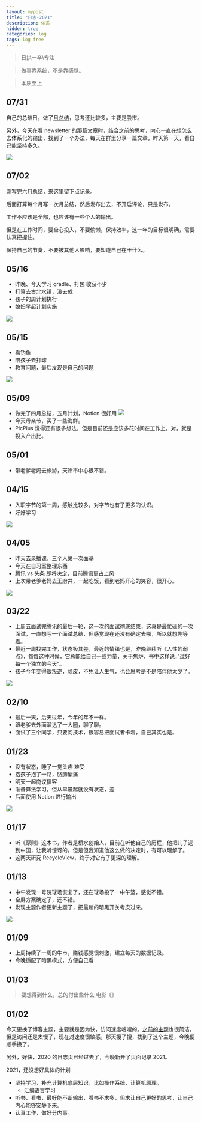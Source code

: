 ```yaml
---
layout: mypost
title: "日志-2021"
description: 体系
hidden: true
categories: log 
tags: log free
---
```


> 日拱一卒\专注

> 做事靠系统，不是靠感觉。

> 本质至上

## 07/31
自己的总结日，做了[月总结](https://gudong.site/2021/07/31/mouthly.html)，思考还比较多，主要是股市。

另外，今天在看 newsletter 的那篇文章时，结合之前的思考，内心一直在想怎么去体系化的输出，找到了一个办法，每天在群里分享一篇文章，昨天第一天，看自己能坚持多久。

![](https://i.loli.net/2021/08/01/af8IFtAxlK4Jreo.jpg)

## 07/02
刚写完六月总结，来这里留下点记录。

后面打算每个月写一次月总结，然后发布出去，不开启评论，只是发布。

工作不应该是全部，也应该有一些个人的输出。

但是在工作时间，要全心投入，不要偷懒，保持效率，这一年的目标很明确，需要认真把握住。

保持自己的节奏，不要被其他人影响，要知道自己在干什么。


## 05/16
- 昨晚、今天学习 gradle、打包 收获不少
- 打算去古北水镇，没去成
- 孩子的周计划执行  
- 媳妇早起计划实施

![](https://gitee.com/maoruibin/img/raw/master/2021/05/16/20210516211532669.jpg)

## 05/15
- 看钓鱼
- 陪孩子去打球
- 教育问题，最后发现是自己的问题

![](https://gitee.com/maoruibin/img/raw/master/2021/05/16/20210516211628263.jpg)

## 05/09
- 做完了四月总结，五月计划，Notion 很好用
![](https://i.loli.net/2021/05/09/G3ToX4YvaZlkJtw.jpg)
- 今天母亲节，买了一些海鲜。
- PicPlus 觉得还有很多想法，但是目前还是应该多花时间在工作上，对，就是投入产出比。


## 05/01
- 带老爹老妈去旅游，天津市中心很不错。

## 04/15
- 入职字节的第一周，感触比较多，对字节也有了更多的认识。
- 好好学习

![](https://gitee.com/maoruibin/img/raw/master/2021/04/15/20210415213451742.jpg)

## 04/05
- 昨天去录播课，三个人第一次面基
- 今天在自习室整理东西
- 腾讯 vs 头条  即将决定，目前腾讯更占上风
- 上次带老爹老妈去王府井，一起吃饭，看到老妈开心的笑容，很开心。

![](https://gitee.com/maoruibin/img/raw/master/2021/04/05/20210405100627761.jpg)

## 03/22
- 上周五面试完腾讯的最后一轮，这一次的面试彻底结束，这真是最忙碌的一次面试，一直想写一个面试总结，但感觉现在还没有确定去哪，所以就想先等着。
- 最近一周找完工作，状态极其差，最近的情绪也是，昨晚继续听《人性的弱点》，每每这种时候，它总能给自己一些力量，关于焦炉，书中这样说，”过好每一个独立的今天“。
- 孩子今年变得很叛逆，顽皮，不免让人生气，也会思考是不是陪伴他太少了。

![](https://gitee.com/maoruibin/img/raw/master/2021/03/22/20210322100157957.jpg)

## 02/10
- 最后一天，后天过年，今年的年不一样。
- 跟老爹去外面溜达了一大圈，聊了聊。
- 面试了三个同学，只要问技术，很容易把面试者卡着，自己其实也是。

## 01/23
- 没有状态，睡了一觉头疼 难受
- 抱孩子抱了一路，胳膊酸痛
- 明天一起商议播客
- 准备算法学习，但从早晨起就没有状态，差
- 后面使用 Notion 进行输出

![](https://gitee.com/maoruibin/img/raw/master/2021/01/23/20210123185751523.jpg)

## 01/17
- 听《原则》这本书，作者是桥水创始人，目前在听他自己的历程，他把儿子送到中国，让我听惊讶的。但是但我知道他这么做的决定时，有可以理解了。
- 这两天研究 RecycleView，终于对它有了更深的理解。

## 01/13
- 中午发现一号院球场恢复了，还在球场投了一中午篮，感觉不错。
- 全屏方案确定了，还不错。
- 发现主题作者更新主题了，把最新的暗黑开关考皮过来。

![](https://gitee.com/maoruibin/img/raw/master/2021/01/13/mmexport1610542029086.jpg)

## 01/09
- 上周持续了一周的牛市，赚钱感觉很刺激，建立每天的数据记录。
- 今晚适配了暗黑模式，方便自己看

## 01/03
> 要想得到什么，总的付出些什么 电影《》

## 01/02
今天更换了博客主题，主要就是因为快，访问速度嗖嗖的。[之前的主题](https://github.com/sergiokopplin/indigo)也很简洁，但是访问还是太慢了，现在对速度很敏感，那天搜了搜，找到了这个主题，今晚便顺手换了。

另外，好快，2020 的日志页已经过去了，今晚新开了页面记录 2021。

2021，还没想好具体的计划
- 坚持学习，补充计算机底层知识，比如操作系统、计算机原理。
    - 汇编语言学习
- 听书、看书，最好能不断输出，看书不求多，但求让自己更好的思考，让自己内心能够安静下来。
- 认真工作，做好分内事。